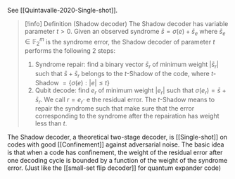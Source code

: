 
See [[Quintavalle-2020-Single-shot]].

> [!info] Definition (Shadow decoder) 
> The Shadow decoder has variable parameter $t>0$. Given an observed syndrome $\bar{s}=\sigma(e)+\bar{s}_e$ where $\bar{s}_e \in \mathbb{F}_2^m$ is the syndrome error, the Shadow decoder of parameter $t$ performs the following 2 steps: 
> 1. Syndrome repair: find a binary vector $\bar{s}_r$ of minimum weight $\left|\bar{s}_r\right|$ such that $\bar{s}+\bar{s}_r$ belongs to the $t$-Shadow of the code, where $t \text {-Shadow }=\{\sigma(e):|e| \leq t\}$ 
> 2. Qubit decode: find $e_r$ of minimum weight $\left|e_r\right|$ such that $\sigma\left(e_r\right)=\bar{s}+\bar{s}_r$. We call $r=e_r \cdot$ e the residual error. 
> The $t$-Shadow means to repair the syndrome such that make sure that the error corresponding to the syndrome after the repairation has weight less than $t$.


The Shadow decoder, a theoretical two-stage decoder, is [[Single-shot]] on codes with good [[Confinement]] against adversarial noise. The basic idea is that when a code has conﬁnement, the weight of the residual error after one decoding cycle is bounded by a function of the weight of the syndrome error. (Just like the [[small-set flip decoder]] for quantum expander code)